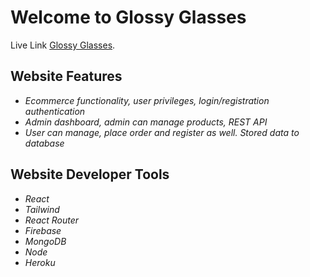 # Welcome to Glossy Glasses

Live Link [Glossy Glasses](https://glossy-glasses.web.app/).

## Website Features
- *Ecommerce functionality, user privileges, login/registration authentication*
- *Admin dashboard, admin can manage products, REST API*
- *User can manage, place order and register as well. Stored data to database*


## Website Developer Tools
- *React*
- *Tailwind*
- *React Router*
- *Firebase*
- *MongoDB*
- *Node*
- *Heroku*


